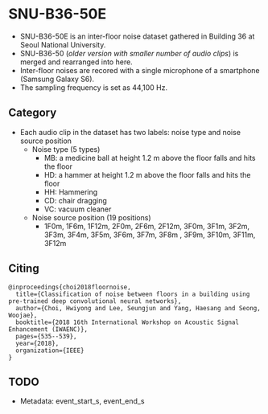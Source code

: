 # SNU-B36-50E

- SNU-B36-50E is an inter-floor noise dataset gathered in Building 36 at Seoul National University.
- SNU-B36-50 (*older version with smaller number of audio clips*) is merged and rearranged into here.
- Inter-floor noises are recored with a single microphone of a smartphone (Samsung Galaxy S6).
- The sampling frequency is set as 44,100 Hz.



## Category

- Each audio clip in the dataset has two labels: noise type and noise source position
  - Noise type (5 types)
    - MB: a medicine ball at height 1.2 m above the floor falls and hits the floor
    - HD: a hammer at height 1.2 m above the floor falls and hits the floor
    - HH: Hammering
    - CD: chair dragging
    - VC: vacuum cleaner
  - Noise source position (19 positions)
    - 1F0m, 1F6m, 1F12m, 2F0m, 2F6m, 2F12m, 3F0m, 3F1m, 3F2m, 3F3m, 3F4m, 3F5m, 3F6m, 3F7m, 3F8m , 3F9m, 3F10m, 3F11m, 3F12m



## Citing

```
@inproceedings{choi2018floornoise,
  title={Classification of noise between floors in a building using pre-trained deep convolutional neural networks},
  author={Choi, Hwiyong and Lee, Seungjun and Yang, Haesang and Seong, Woojae},
  booktitle={2018 16th International Workshop on Acoustic Signal Enhancement (IWAENC)},
  pages={535--539},
  year={2018},
  organization={IEEE}
}
```


## TODO

- Metadata: event_start_s, event_end_s